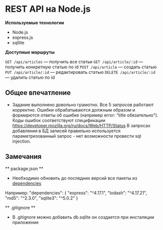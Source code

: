 # REST API на Node.js 

**Используемые технологии**

* Node.js
* express.js
* sqllite

**Доступные маршруты**

`GET /api/articles` — получить все статьи
`GET /api/article/:id` — получить конкретную статью по id
`POST /api/article` — создать статью
`PUT /api/article/:id` — редактировать статью
`DELETE /api/article/:id` — удалить статью по id


## Общее впечатление ##
* Задание выполнено довольно грамотно. Все 5 запросов работают корректно. Ошибки обрабатываются должным образом и формирются ответы об ошибке
(например error: "title обязательно"). Коды ошибок соответствуют спецификации https://developer.mozilla.org/ru/docs/Web/HTTP/Status
В запросах добавления в БД записей правильно используется параметризованный запрос - нет возможности провести sql injection.

## Замечания ##

** package.json **

* Необходимо обновить до последних версий все пакеты из [dependencies](https://github.com/OriginalSin/code-reView-node/blob/main/package.json#L12)

Например:
  "dependencies": {
    "express": "^4.17.1",
    "lodash": "^4.17.21",
    "md5": "^2.3.0",
    "sqlite3": "^5.0.2"
  }


** .gitignore **

* В .gitignore можно добавить db.sqlite он создается при инсталяции приложения
